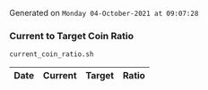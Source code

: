 Generated on `Monday 04-October-2021 at 09:07:28`

### Current to Target Coin Ratio
`current_coin_ratio.sh`

Date|Current|Target|Ratio
---|---|---|---
